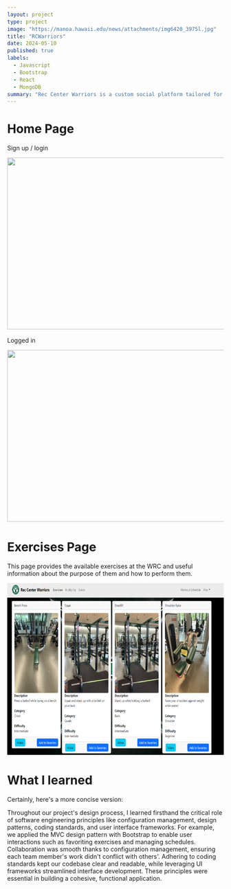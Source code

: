 ```yaml
---
layout: project
type: project
image: "https://manoa.hawaii.edu/news/attachments/img6420_3975l.jpg"
title: "RCWarriors"
date: 2024-05-10
published: true
labels:
  - Javascript
  - Bootstrap
  - React
  - MongoDB
summary: "Rec Center Warriors is a custom social platform tailored for the University of Hawaii at Manoa community, connecting both seasoned gym enthusiasts and those just starting their fitness journey. With features like Gym Buddy, users can create profiles, connect with friends, join groups, and share updates related to fitness and wellness. It's a supportive space where members can motivate each other, find workout partners, and engage in discussions about staying healthy."
---
```

# Home Page

Sign up / login 

<img src = "https://syntax-souljahs.github.io/img/landing-page.png" width=600 height=400>

Logged in

<img src ="https://isai-foglesong.github.io/img/LandingSigninPage.png" width=600 height=400>

# Exercises Page

This page provides the available exercises at the WRC and useful information about the purpose of them and how to perform them. 

<img src = "../img/wrc-1.png" width=600 height=400>

# What I learned


Certainly, here's a more concise version:

Throughout our project's design process, I learned firsthand the critical role of software engineering principles like configuration management, design patterns, coding standards, and user interface frameworks. For example, we applied the MVC design pattern with Bootstrap to enable user interactions such as favoriting exercises and managing schedules. Collaboration was smooth thanks to configuration management, ensuring each team member's work didn't conflict with others'. Adhering to coding standards kept our codebase clear and readable, while leveraging UI frameworks streamlined interface development. These principles were essential in building a cohesive, functional application.

